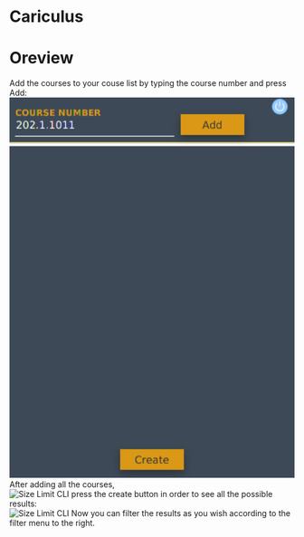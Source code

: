 # Cariculus

# Oreview
Add the courses to your couse list by typing the course number and press Add:<br/>
 <img src="./img/Screenshot from 2020-03-15 21-58-56.png" alt="Size Limit CLI" width="738">
After adding all the courses,<br/>
 <img src="./img/addingCourses" alt="Size Limit CLI" width="738">
  press the create button in order to see all the possible results:<br/>
   <img src="./img/results" alt="Size Limit CLI" width="738">
Now you can filter the results as you wish according to the filter menu to the right.
